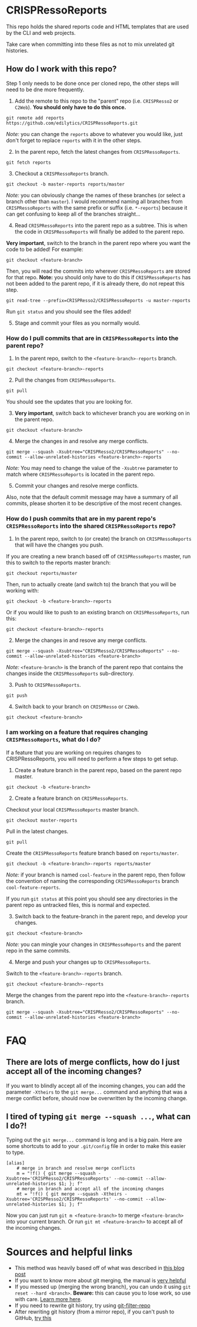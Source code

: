 # CRISPRessoReports

This repo holds the shared reports code and HTML templates that are used by the CLI and web projects.

Take care when committing into these files as not to mix unrelated git histories.

## How do I work with this repo?

Step 1 only needs to be done once per cloned repo, the other steps will need to be dne more frequently.

1. Add the remote to this repo to the "parent" repo (i.e. `CRISPResso2` or `C2Web`). **You should only have to do this once.**

``` shell
git remote add reports https://github.com/edilytics/CRISPRessoReports.git
```

*Note:* you can change the `reports` above to whatever you would like, just don't forget to replace `reports` with it in the other steps.

2. In the parent repo, fetch the latest changes from `CRISPRessoReports`.

``` shell
git fetch reports
```

3. Checkout a `CRISPRessoReports` branch.

``` shell
git checkout -b master-reports reports/master
```

*Note:* you can obviously change the names of these branches (or select a branch other than `master`). I would recommend naming all branches from `CRISPRessoReports` with the same prefix or suffix (i.e. `*-reports`) because it can get confusing to keep all of the branches straight...

4. Read `CRISPRessoReports` into the parent repo as a subtree. This is when the code in `CRISPRessoReports` will finally be added to the parent repo.

**Very important**, switch to the branch in the parent repo where you want the code to be added! For example:

``` shell
git checkout <feature-branch>
```

Then, you will read the commits into wherever `CRISPRessoReports` are stored for that repo. **Note:** you should only have to do this if `CRISPRessoReports` has not been added to the parent repo, if it is already there, do not repeat this step.

``` shell
git read-tree --prefix=CRISPResso2/CRISPRessoReports -u master-reports
```

Run `git status` and you should see the files added!

5. Stage and commit your files as you normally would.

### How do I pull commits that are in `CRISPRessoReports` into the parent repo?

1. In the parent repo, switch to the `<feature-branch>-reports` branch.

``` shell
git checkout <feature-branch>-reports
```

2. Pull the changes from `CRISPRessoReports`.

``` shell
git pull
```

You should see the updates that you are looking for.

3. **Very important**, switch back to whichever branch you are working on in the parent repo.

``` shell
git checkout <feature-branch>
```

4. Merge the changes in and resolve any merge conflicts.

``` shell
git merge --squash -Xsubtree="CRISPResso2/CRISPRessoReports" --no-commit --allow-unrelated-histories <feature-branch>-reports
```

*Note:* You may need to change the value of the `-Xsubtree` parameter to match where `CRISPRessoReports` is located in the parent repo.

5. Commit your changes and resolve merge conflicts.

Also, note that the default commit message may have a summary of all commits, please shorten it to be descriptive of the most recent changes.

### How do I push commits that are in my parent repo's `CRISPRessoReports` into the shared `CRISPRessoReports` repo?

1. In the parent repo, switch to (or create) the branch on `CRISPRessoReports` that will have the changes you push.

If you are creating a new branch based off of `CRISPRessoReports` master, run this to switch to the reports master branch:

``` shell
git checkout reports/master
```

Then, run to actually create (and switch to) the branch that you will be working with:

``` shell
git checkout -b <feature-branch>-reports
```

Or if you would like to push to an existing branch on `CRISPRessoReports`, run this:

``` shell
git checkout <feature-branch>-reports
```

2. Merge the changes in and resove any merge conflicts.

``` shell
git merge --squash -Xsubtree="CRISPResso2/CRISPRessoReports" --no-commit --allow-unrelated-histories <feature-branch>
```

*Note:* `<feature-branch>` is the branch of the parent repo that contains the changes inside the `CRISPRessoReports` sub-directory.

3. Push to `CRISPRessoReports`.

``` shell
git push
```

4. Switch back to your branch on `CRISPResso` or `C2Web`.

``` shell
git checkout <feature-branch>
```

### I am working on a feature that requires changing `CRISPRessoReports`, what do I do?

If a feature that you are working on requires changes to CRISPRessoReports, you will need to perform a few steps to get setup.

1. Create a feature branch in the parent repo, based on the parent repo master.

``` shell
git checkout -b <feature-branch>
```

2. Create a feature branch on `CRISPRessoReports`.

Checkout your local `CRISPRessoReports` master branch.

``` shell
git checkout master-reports
```

Pull in the latest changes.

``` shell
git pull
```

Create the `CRISPRessoReports` feature branch based on `reports/master`.

``` shell
git checkout -b <feature-branch>-reports reports/master
```

*Note:* if your branch is named `cool-feature` in the parent repo, then follow the convention of naming the corresponding `CRISPRessoReports` branch `cool-feature-reports`.

If you run `git status` at this point you should see any directories in the parent repo as untracked files, this is normal and expected.

3. Switch back to the feature-branch in the parent repo, and develop your changes.

``` shell
git checkout <feature-branch>
```

*Note:* you can mingle your changes in `CRISPRessoReports` and the parent repo in the same commits.

4. Merge and push your changes up to `CRISPRessoReports`.

Switch to the `<feature-branch>-reports` branch.

``` shell
git checkout <feature-branch>-reports
```

Merge the changes from the parent repo into the `<feature-branch>-reports` branch.

``` shell
git merge --squash -Xsubtree="CRISPResso2/CRISPRessoReports" --no-commit --allow-unrelated-histories <feature-branch>
```

# FAQ

## There are lots of merge conflicts, how do I just accept all of the incoming changes?

If you want to blindly accept all of the incoming changes, you can add the parameter `-Xtheirs` to the `git merge...` command and anything that was a merge conflict before, should now be overwritten by the incoming change.

## I tired of typing `git merge --squash ...`, what can I do?!

Typing out the `git merge...` command is long and is a big pain. Here are some shortcuts to add to your `.git/config` file in order to make this easier to type.

``` git-config
[alias]
    # merge in branch and resolve merge conflicts
    m = "!f() { git merge --squash -Xsubtree='CRISPResso2/CRISPRessoReports' --no-commit --allow-unrelated-histories $1; }; f"
    # merge in branch and accept all of the incoming changes
    mt = "!f() { git merge --squash -Xtheirs -Xsubtree='CRISPResso2/CRISPRessoReports' --no-commit --allow-unrelated-histories $1; }; f"
```

Now you can just run `git m <feature-branch>` to merge `<feature-branch>` into your current branch. Or run `git mt <feature-branch>` to accept all of the incoming changes.

# Sources and helpful links

- This method was heavily based off of what was described in [this blog post](http://johnatten.com/2013/03/16/git-subtree-merge-the-quick-version/)
- If you want to know more about git merging, the manual is [very helpful](https://git-scm.com/book/en/v2/Git-Tools-Advanced-Merging)
- If you messed up (merging the wrong branch), you can undo it using `git reset --hard <branch>`. **Beware:** this can cause you to lose work, so use with care. [Learn more here](https://stackoverflow.com/a/8888015/1947159).
- If you need to rewrite git history, try using [git-filter-repo](https://github.com/newren/git-filter-repo)
- After rewriting git history (from a mirror repo), if you can't push to GitHub, [try this](https://stackoverflow.com/a/34266401/1947159)
